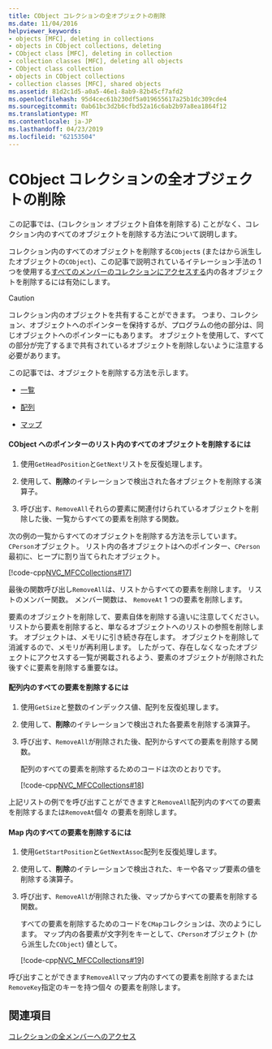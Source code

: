 ```yaml
---
title: CObject コレクションの全オブジェクトの削除
ms.date: 11/04/2016
helpviewer_keywords:
- objects [MFC], deleting in collections
- objects in CObject collections, deleting
- CObject class [MFC], deleting in collection
- collection classes [MFC], deleting all objects
- CObject class collection
- objects in CObject collections
- collection classes [MFC], shared objects
ms.assetid: 81d2c1d5-a0a5-46e1-8ab9-82b45cf7afd2
ms.openlocfilehash: 95d4cec61b230df5a019655617a25b1dc309cde4
ms.sourcegitcommit: 0ab61bc3d2b6cfbd52a16c6ab2b97a8ea1864f12
ms.translationtype: MT
ms.contentlocale: ja-JP
ms.lasthandoff: 04/23/2019
ms.locfileid: "62153504"
---
```

# <a name="deleting-all-objects-in-a-cobject-collection"></a>CObject コレクションの全オブジェクトの削除

この記事では、(コレクション オブジェクト自体を削除する) ことがなく、コレクション内のすべてのオブジェクトを削除する方法について説明します。

コレクション内のすべてのオブジェクトを削除する`CObject`s (またはから派生したオブジェクトの`CObject`)、この記事で説明されているイテレーション手法の 1 つを使用する[すべてのメンバーのコレクションにアクセスする](../mfc/accessing-all-members-of-a-collection.md)内の各オブジェクトを削除するには有効にします。

> [!CAUTION]
>  コレクション内のオブジェクトを共有することができます。 つまり、コレクション、オブジェクトへのポインターを保持するが、プログラムの他の部分は、同じオブジェクトへのポインターにもあります。 オブジェクトを使用して、すべての部分が完了するまで共有されているオブジェクトを削除しないように注意する必要があります。

この記事では、オブジェクトを削除する方法を示します。

- [一覧](#_core_to_delete_all_objects_in_a_list_of_pointers_to_cobject)

- [配列](#_core_to_delete_all_elements_in_an_array)

- [マップ](#_core_to_delete_all_elements_in_a_map)

#### <a name="_core_to_delete_all_objects_in_a_list_of_pointers_to_cobject"></a>  CObject へのポインターのリスト内のすべてのオブジェクトを削除するには

1. 使用`GetHeadPosition`と`GetNext`リストを反復処理します。

1. 使用して、**削除**のイテレーションで検出された各オブジェクトを削除する演算子。

1. 呼び出す、`RemoveAll`それらの要素に関連付けられているオブジェクトを削除した後、一覧からすべての要素を削除する関数。

次の例の一覧からすべてのオブジェクトを削除する方法を示しています。`CPerson`オブジェクト。 リスト内の各オブジェクトはへのポインター、`CPerson`最初に、ヒープに割り当てられたオブジェクト。

[!code-cpp[NVC_MFCCollections#17](../mfc/codesnippet/cpp/deleting-all-objects-in-a-cobject-collection_1.cpp)]

最後の関数呼び出し`RemoveAll`は、リストからすべての要素を削除します。 リストのメンバー関数。 メンバー関数は、 `RemoveAt` 1 つの要素を削除します。

要素のオブジェクトを削除して、要素自体を削除する違いに注意してください。 リストから要素を削除すると、単なるオブジェクトへのリストの参照を削除します。 オブジェクトは、メモリに引き続き存在します。 オブジェクトを削除して消滅するので、メモリが再利用します。 したがって、存在しなくなったオブジェクトにアクセスする一覧が掲載されるよう、要素のオブジェクトが削除された後すぐに要素を削除する重要なは。

#### <a name="_core_to_delete_all_elements_in_an_array"></a>  配列内のすべての要素を削除するには

1. 使用`GetSize`と整数のインデックス値、配列を反復処理します。

1. 使用して、**削除**のイテレーションで検出された各要素を削除する演算子。

1. 呼び出す、`RemoveAll`が削除された後、配列からすべての要素を削除する関数。

   配列のすべての要素を削除するためのコードは次のとおりです。

   [!code-cpp[NVC_MFCCollections#18](../mfc/codesnippet/cpp/deleting-all-objects-in-a-cobject-collection_2.cpp)]

上記リストの例でを呼び出すことができますと`RemoveAll`配列内のすべての要素を削除するまたは`RemoveAt`個々 の要素を削除します。

#### <a name="_core_to_delete_all_elements_in_a_map"></a> Map 内のすべての要素を削除するには

1. 使用`GetStartPosition`と`GetNextAssoc`配列を反復処理します。

1. 使用して、**削除**のイテレーションで検出された、キーや各マップ要素の値を削除する演算子。

1. 呼び出す、`RemoveAll`が削除された後、マップからすべての要素を削除する関数。

   すべての要素を削除するためのコードを`CMap`コレクションは、次のようにします。 マップ内の各要素が文字列をキーとして、`CPerson`オブジェクト (から派生した`CObject`) 値として。

   [!code-cpp[NVC_MFCCollections#19](../mfc/codesnippet/cpp/deleting-all-objects-in-a-cobject-collection_3.cpp)]

呼び出すことができます`RemoveAll`マップ内のすべての要素を削除するまたは`RemoveKey`指定のキーを持つ個々 の要素を削除します。

## <a name="see-also"></a>関連項目

[コレクションの全メンバーへのアクセス](../mfc/accessing-all-members-of-a-collection.md)
